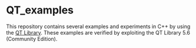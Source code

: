 # QT_examples
This repository contains several examples and experiments in C++ by using the <A href="qt.digia.com">QT Library</A>. These examples are verified by exploiting the QT Library 5.6 (Community Edition).
